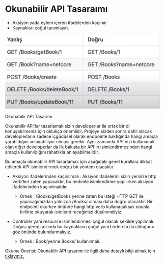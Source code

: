 # Okunabilir API Tasaraımı

- Aksiyon yada eylem içeren ifadelerden kaçının
- Kaynakları çoğul tanımlayın.

![Yanlış Doğru Tablosu](https://raw.githubusercontent.com/devrimmehmet/Patika.Dev/master/Orta%20Seviye%20.Net%20Core%20Patikas%C4%B1/.Net%20Core/Controller%2C%20Route%20ve%20Action%20Metot%20Kavramlar%C4%B1/tablo.png)

Okunabilir API Tasarımı


Okunabilir API'lar tasarlamak sizin developerlar ile ortak bir dil konuşabilmeniz için oldukça önemlidir. Projeye sizden sonra dahil olacak developlerların sadece içgüdüsel olarak endpointe baktığında hangi amaçla yaratıldığını anlayabiliyor olması gerekir. Aynı zamanda API'nizi kullanacak olan diğer developerlar da ilk bakışta bir API'ın isimlendirmesinden hangi amaçla kullanıldığını rahatlıkla anlayabilmelidir.

Bu amaçla okunabilir API tasarlamak için aşağıdaki genel kurallara dikkat edilerek API isimlendirmek doğru bir yöntem olacaktır.

- Aksiyon ifadelerinden kaçınılmalı : Aksiyon ifadelerini sizin yerinize http verb'leri zaten yapacaktır, bu nedenle isimlendirme yapılırken aksiyon ifadelerinden kaçınılmalıdır.


    - Örnek : /Books/getBooks yerine zaten bu isteği HTTP GET ile yapacağımızdan yalnızca /Books/ olması daha doğru olacaktır. Bir endpointi okurken önünde hangi http verb kullanacaksak onunla birlikte okuyarak isimlendireceğimizi düşünmeliyiz.


- Controller yani resource isimlendirmesi çoğul olacak şekilde yapılmalı. Doğası gereği aslında bu kaynakların çoğul yani birden fazla olduğunu göz önünde bulundurmalıyız.

    - Örnek : Book/yerine Books/ kullanılmalı.


Okuma Önerisi: Okunabilir API tasarımı ile ilgili daha detaylı bilgi almak için [tıklayınız.](https://medium.com/@harunrst11/anla%C5%9F%C4%B1l%C4%B1r-bir-rest-api-tasar%C4%B1m%C4%B1-nas%C4%B1l-olmal%C4%B1d%C4%B1r-6afbf251023c)